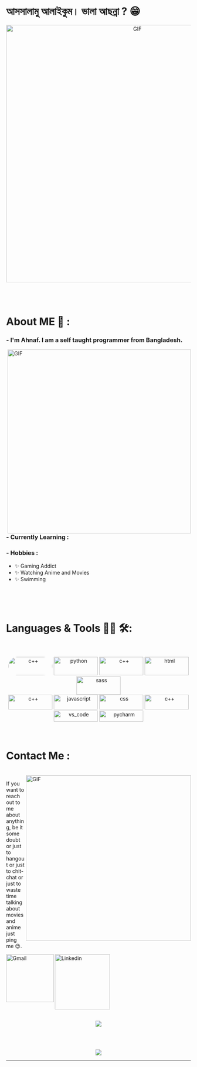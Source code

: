 #  আসসালামু আলাইকুম।  ভালা আছন্না ? 😁 



<div align="center">
<img hight="300" width="700" alt="GIF" align="center" src="https://github.com/Xx-Ashutosh-xX/Xx-Ashutosh-xX/blob/master/assets/208593.gif">
</div>

</br>
</br>
</br>


# About ME 💬 :

### - I'm Ahnaf. I am a self taught programmer from Bangladesh.

<img hight="400" width="500" alt="GIF" align="right" src="https://github.com/Xx-Ashutosh-xX/Xx-Ashutosh-xX/blob/master/assets/1936.gif">

### - Currently Learning :



### - Hobbies : 
- ✨ Gaming Addict
- ✨ Watching Anime and Movies
- ✨ Swimming


</br>
</br>
</br>



# Languages & Tools 👨‍💻 🛠:
</br>

<p align="center">

<!-- For more icons please follow  https://github.com/MikeCodesDotNET/ColoredBadges -->
<img src="https://img.shields.io/badge/C-00599C?style=for-the-badge&logo=c&logoColor=white" alt="c++" width="120" height="50" style="border-radius: 50px">
<img src="https://img.shields.io/badge/python-3670A0?style=for-the-badge&logo=python&logoColor=ffdd54" alt="python" width="120" height="50">
<img src="https://img.shields.io/badge/react-%2320232a.svg?style=for-the-badge&logo=react&logoColor=%2361DAFB" alt="c++" width="120" height="50">
<img src="https://img.shields.io/badge/html5-%23E34F26.svg?style=for-the-badge&logo=html5&logoColor=white" alt="html" width="120" height="50">
<img src="https://img.shields.io/badge/SASS-hotpink.svg?style=for-the-badge&logo=SASS&logoColor=white" alt="sass" width="120" height="50">

</br>
<img src="https://img.shields.io/badge/c++-%2300599C.svg?style=for-the-badge&logo=c%2B%2B&logoColor=white" alt="c++" width="120" height="40">
<img src="https://github.com/MikeCodesDotNET/ColoredBadges/blob/master/png/dev/languages/js.png" alt="javascript" width="120" height="40">
<img src="https://img.shields.io/badge/css3-%231572B6.svg?style=for-the-badge&logo=css3&logoColor=white" alt="css"  width="120" height="40">
<img src="https://img.shields.io/badge/redux-%23593d88.svg?style=for-the-badge&logo=redux&logoColor=white" alt="c++" width="120" height="40">

</br>
<img src="https://img.shields.io/badge/VisualStudioCode-0078d7.svg?style=for-the-badge&logo=visual-studio-code&logoColor=white" alt="vs_code" width="120" height="30">
<img src="https://img.shields.io/badge/PostgreSQL-316192?style=for-the-badge&logo=postgresql&logoColor=white" alt="pycharm" width="120" height="30">

</br>
</br>
</br>
</p>






# Contact Me :

<p>
 </br>


<img hight="320" width="450" align="right" alt="GIF" src="https://github.com/Xx-Ashutosh-xX/Xx-Ashutosh-xX/blob/master/assets/93195.gif">


If you want to reach out to me about anything, be it some doubt or just to hangout or just to chit-chat or just to waste time talking about movies and anime just ping me 😉.

<a href="mailto:sheikhahnafshifat@gmail.com">
 <img align="left" alt="Gmail" width="130" hight="100" src="https://github.com/Xx-Ashutosh-xX/Xx-Ashutosh-xX/blob/master/assets/icons/gmail.png" />
</a>
<a href="https://www.linkedin.com/in/ahnafhasan144/">
  <img align="left" alt="Linkedin" width="150" hight="100" src="https://github.com/Xx-Ashutosh-xX/Xx-Ashutosh-xX/blob/master/assets/icons/linkedin.png" />
</br>
</br>
</br>
</a>
 </p>
 

</br>
</br>
</br>
</br>
</br>
</br>



<p align="center" >  
 <img  src="https://github-readme-stats.vercel.app/api/top-langs/?username=ah-naf&theme=tokyonight"/>
</p>

</br>
</br>


<p align="center" >  
  <a href="https://github.com/ah-naf/github-readme-stats"> 
<img  src="https://github-readme-stats.vercel.app/api?username=ah-naf&&show_icons=true&theme=radical"/>
  </a>
  </p>

*************

